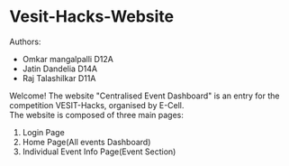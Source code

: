 # Vesit-Hacks-Website
Authors: <ul>
         <li>Omkar mangalpalli D12A</li>
         <li>Jatin Dandelia    D14A</li>
         <li>Raj Talashilkar   D11A</li>
         </ul>
Welcome!
The website "Centralised Event Dashboard" is an entry for the competition VESIT-Hacks, organised by E-Cell.<br/>
The website is composed of three main pages:<br/>
 1. Login Page<br/>
 2. Home Page(All events Dashboard)<br/>
 3. Individual Event Info Page(Event Section)<br/>
